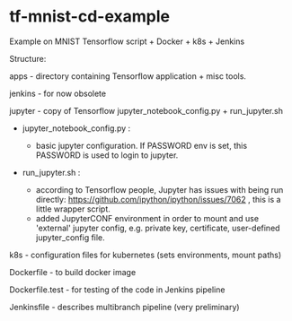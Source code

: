 # tf-mnist-cd-example
Example on MNIST Tensorflow script + Docker + k8s + Jenkins

Structure:

apps    - directory containing Tensorflow application + misc tools.

jenkins - for now obsolete

jupyter - copy of Tensorflow jupyter_notebook_config.py + run_jupyter.sh

  * jupyter_notebook_config.py :
    * basic jupyter configuration. If PASSWORD env is set, this PASSWORD is used to login to jupyter.
          
  * run_jupyter.sh :
    * according to Tensorflow people, Jupyter has issues with being run directly: https://github.com/ipython/ipython/issues/7062 , this is a little wrapper script.
    * added JupyterCONF environment in order to mount and use 'external' jupyter config, e.g. private key, certificate, user-defined jupyter_config file.
                         
k8s     - configuration files for kubernetes (sets environments, mount paths)

Dockerfile - to build docker image

Dockerfile.test - for testing of the code in Jenkins pipeline

Jenkinsfile - describes multibranch pipeline (very preliminary) 
                         
